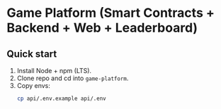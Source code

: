 # Game Platform (Smart Contracts + Backend + Web + Leaderboard)

## Quick start

1. Install Node + npm (LTS).
2. Clone repo and cd into `game-platform`.
3. Copy envs:
   ```bash
   cp api/.env.example api/.env
